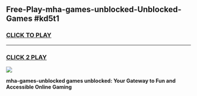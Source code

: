 
## Free-Play-mha-games-unblocked-Unblocked-Games #kd5t1
<h3>
<a href="https://news.freeplayer.one?title=mha-games-unblocked&ref=8M">CLICK TO PLAY</a></h3>
<hr>

<h3>
<a href="https://news.freeplayer.one?title=mha-games-unblocked&ref=8M">CLICK 2 PLAY</a>
  
</h3>

<a href="https://news.freeplayer.one?title=mha-games-unblocked&ref=8M"><img src="https://clearcache.store/games.png"></a>


**mha-games-unblocked games unblocked: Your Gateway to Fun and Accessible Online Gaming**
